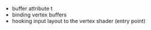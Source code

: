 - buffer attribute t
- binding vertex buffers
- hooking input layout to the vertex shader (entry point)

```cpp
```